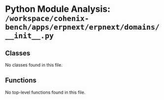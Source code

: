 # Python Module Analysis: `/workspace/cohenix-bench/apps/erpnext/erpnext/domains/__init__.py`

## Classes

No classes found in this file.


## Functions

No top-level functions found in this file.
